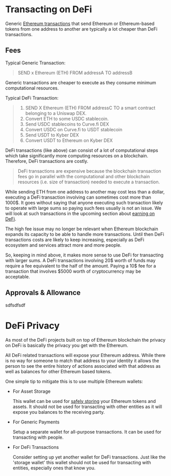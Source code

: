 # Transacting on DeFi

Generic [Ethereum transactions](/guides/fundamentals/8-transactions-basics.md) that send Ethereum or Ethereum-based tokens from one address to another are typically a lot cheaper than DeFi transactions.

## Fees

Typical Generic Transaction:

> SEND x Ethereum (ETH) FROM addressA TO addressB

Generic transactions are cheaper to execute as they consume minimum computational resources.
    
Typical DeFi Transaction:

> 1. SEND X Ethereum (ETH) FROM addressC TO a smart contract belonging to a Uniswap DEX.
> 2. Convert ETH to some USDC stablecoin.
> 3. Send USDC stablecoins to Curve.fi DEX
> 4. Convert USDC on Curve.fi to USDT stablecoin
> 5. Send USDT to Kyber DEX
> 6. Convert USDT to Ethereum on Kyber DEX

DeFi transactions (like above) can consist of a lot of computational steps which take significantly more computing resources on a blockchain. Therefore, DeFi transactions are costly.

> DeFi transactions are expensive because the blockchain transaction fees go in parallel with the computational and other blockchain resources (i.e. size of transaction) needed to execute a transaction.

While sending ETH from one address to another may cost less than a dollar, executing a DeFi transaction involving can sometimes cost more than 1000$. It goes without saying that anyone executing such transaction likely to operate with large sums so paying such fees usually is not an issue. We will look at such transactions in the upcoming section about [earning on DeFi](/guides/defi/4-making-money-defi.md).

The high fee issue may no longer be relevant when Ethereum blockchain expands its capacity to be able to handle more transactions. Until then DeFi transactions costs are likely to keep increasing, especially as DeFi ecosystem and services attract more and more people.

So, keeping in mind above, it makes more sense to use DeFi for transacting with larger sums. A DeFi transactions involving 20$ worth of funds may require a fee equivalent to the half of the amount. Paying a 10$ fee for a transaction that involves $5000 worth of cryptocurrency may be acceptable.

## Approvals & Allowance

sdfsdfsdf

# DeFi Privacy

As most of the DeFi projects built on top of Ethereum blockchain the privacy on DeFi is basically the privacy you get with the Ethereum. 

All DeFi related transactions will expose your Ethereum address. While there is no way for someone to match that address to your identity it allows the person to see the entire history of actions associated with that address as well as balances for other Ethereum based tokens.

One simple tip to mitigate this is to use multiple Ethereum wallets: 

- For Asset Storage

    This wallet can be used for [safely storing](/guides/fundamentals/4-safe-storage-basics.md) your Ethereum tokens and assets. It should not be used for transacting with other entities as it will expose you balances to the receiving party.
     
- For Generic Payments

    Setup a separate wallet for all-purpose transactions. It can be used for transacting with people.
    
- For DeFi Transactions

    Consider setting up yet another wallet for DeFi transactions. Just like the 'storage wallet' this wallet should not be used for transacting with entities, especially ones that know you.

